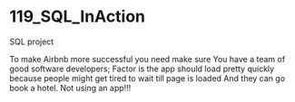 # 119_SQL_InAction

SQL project

To make Airbnb more successful you need make sure You have a team of good software developers;
Factor is the app should load pretty quickly because people might get tired to wait till page is loaded
And they can go book a hotel. Not using an app!!!
